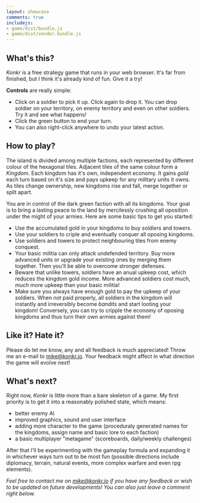 ```yaml
---
layout: showcase
comments: true
includejs:
- game/dist/bundle.js
- game/dist/vendor.bundle.js
---
```


## What's this?

*Konkr* is a free strategy game that runs in your web browser. It's far from finished, but I think it's already kind of fun. Give it a try!

**Controls** are really simple:

* Click on a soldier to pick it up. Click again to drop it. You can drop soldier on your territory, on enemy territory and even on other soldiers. Try it and see what happens!
* Click the green button to end your turn.
* You can also right-click anywhere to undo your latest action.

## How to play?

The island is divided among multiple factions, each represented by different colour of the hexagonal tiles. Adjacent tiles of the same colour form a *Kingdom*. Each kingdom has it's own, independent economy. It gains *gold* each turn based on it's size and pays upkeep for any military units it owns. As tiles change ownership, new kingdoms rise and fall, merge together or split apart.

You are in control of the dark green faction with all its kingdoms. Your goal is to bring a lasting peace to the land by mercilessly crushing all oposition under the might of your armies. Here are some basic tips to get you started:

* Use the accumulated gold in your kingdoms to buy *soldiers* and *towers*.
* Use your soldiers to criple and eventually conquer all oposing kingdoms.
* Use soldiers and towers to protect neighbouring tiles from enemy conquest.
* Your basic militia can only attack undefended territory. Buy more advanced units or upgrade your existing ones by merging them together. Then you'll be able to overcome stronger defenses.   
* Beware that unlike towers, soldiers have an anual upkeep cost, which reduces the kingdom gold income. More advanced soldiers cost much, *much* more upkeep than your basic militia!
* Make sure you always have enough gold to pay the upkeep of your soldiers. When not paid properly, all soldiers in the kingdom will instantly and irreversibly become *bandits* and start looting your kingdom! Conversely, you can try to cripple the economy of oposing kingdoms and thus turn their own armies against them!

## Like it? Hate it?

Please do let me know, any and all feedback is much appreciated! Throw me an e-mail to <a href="mailto:mike@konkr.io">mike@konkr.io</a>. Your feedback might affect in what direction the game will evolve next! 

## What's next?

Right now, <i>Konkr</i> is little more than a bare skeleton of a game. My first priority is to get it into a reasonably polished state, which means:

* better enemy AI
* improved graphics, sound and user interface
* adding more character to the game (proceduraly generated names for the kingdoms, assign name and basic lore to each faction)
* a basic multiplayer "metagame" (scoreboards, daily/weekly challenges)

After that I'll be experimenting with the gameplay formula and expanding it in whichever ways turn out to be most fun (possible directions include diplomacy, terrain, natural events, more complex warfare and even rpg elements). 

*Feel free to contact me on <a href="mailto:mike@konkr.io">mike@konkr.io</a> if you have any feedback or wish to be updated on future developments! You can also just leave a comment right below.*